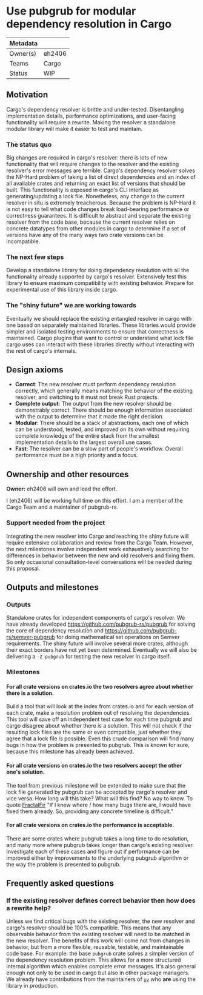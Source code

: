 # Use pubgrub for modular dependency resolution in Cargo

| Metadata | |
| --- | --- |
| Owner(s) | eh2406 |
| Teams | Cargo |
| Status | WIP |

## Motivation


Cargo's dependency resolver is brittle and under-tested. Disentangling implementation details, performance optimizations, and user-facing functionality will require a rewrite. Making the resolver a standalone modular library will make it easier to test and maintain.


### The status quo

Big changes are required in cargo's resolver: there is lots of new functionality that will require changes to the resolver and the existing resolver's error messages are terrible. Cargo's dependency resolver solves the NP-Hard problem of taking a list of direct dependencies and an index of all available crates and returning an exact list of versions that should be built. This functionality is exposed in cargo's CLI interface as generating/updating a lock file. Nonetheless, any change to the current resolver in situ is extremely treacherous. Because the problem is NP-Hard it is not easy to tell what code changes break load-bearing performance or correctness guarantees. It is difficult to abstract and separate the existing resolver from the code base, because the current resolver relies on concrete datatypes from other modules in cargo to determine if a set of versions have any of the many ways two crate versions can be incompatible.

### The next few steps

Develop a standalone library for doing dependency resolution with all the functionality already supported by cargo's resolver. Extensively test this library to ensure maximum compatibility with existing behavior. Prepare for experimental use of this library inside cargo.

### The "shiny future" we are working towards

Eventually we should replace the existing entangled resolver in cargo with one based on separately maintained libraries. These libraries would provide simpler and isolated testing environments to ensure that correctness is maintained. Cargo plugins that want to control or understand what lock file cargo uses can interact with these libraries directly without interacting with the rest of cargo's internals.

## Design axioms

- **Correct**: The new resolver must perform dependency resolution correctly, which generally means matching the behavior of the existing resolver, and switching to it must not break Rust projects.
- **Complete output**: The output from the new resolver should be demonstrably correct. There should be enough information associated with the output to determine that it made the right decision.
- **Modular**: There should be a stack of abstractions, each one of which can be understood, tested, and improved on its own without requiring complete knowledge of the entire stack from the smallest implementation details to the largest overall use cases.
- **Fast**: The resolver can be a slow part of people's workflow. Overall performance must be a high priority and a focus.

## Ownership and other resources

**Owner:** eh2406 will own and lead the effort.

I (eh2406) will be working full time on this effort. I am a member of the Cargo Team and a maintainer of pubgrub-rs.

### Support needed from the project

Integrating the new resolver into Cargo and reaching the shiny future will require extensive collaboration and review from the Cargo Team. However, the next milestones involve independent work exhaustively searching for differences in behavior between the new and old resolvers and fixing them. So only occasional consultation-level conversations will be needed during this proposal.

## Outputs and milestones

### Outputs

Standalone crates for independent components of cargo's resolver. We have already developed https://github.com/pubgrub-rs/pubgrub for solving the core of dependency resolution and https://github.com/pubgrub-rs/semver-pubgrub for doing mathematical set operations on Semver requirements. The shiny future will involve several more crates, although their exact borders have not yet been determined. Eventually we will also be delivering a `-Z pubgrub` for testing the new resolver in cargo itself.

### Milestones

#### For all crate versions on crates.io the two resolvers agree about whether there is a solution.

Build a tool that will look at the index from crates.io and for each version of each crate, make a resolution problem out of resolving the dependencies. This tool will save off an independent test case for each time pubgrub and cargo disagree about whether there *is* a solution. This will not check if the resulting lock files are the same or even compatible, just whether they agree that a lock file *is* possible. Even this crude comparison will find many bugs in how the problem is presented to pubgrub. This is known for sure, because this milestone has already been achieved.

#### For all crate versions on crates.io the two resolvers accept the other one's solution.

The tool from previous milestone will be extended to make sure that the lock file generated by pubgrub can be accepted by cargo's resolver and vice versa. How long will this take? What will this find? No way to know. To quote [FractalFir](https://www.reddit.com/r/rust/comments/1doh929/comment/la9oo2i/) "If I knew where / how many bugs there are, I would have fixed them already. So, providing any concrete timeline is difficult." 

#### For all crate versions on crates.io the performance is acceptable.

There are some crates where pubgrub takes a long time to do resolution, and many more where pubgrub takes longer than cargo's existing resolver. Investigate each of these cases and figure out if performance can be improved either by improvements to the underlying pubgrub algorithm or the way the problem is presented to pubgrub.

## Frequently asked questions

### If the existing resolver defines correct behavior then how does a rewrite help?

Unless we find critical bugs with the existing resolver, the new resolver and cargo's resolver should be 100% compatible. This means that any observable behavior from the existing resolver will need to be matched in the new resolver. The benefits of this work will come not from changes in behavior, but from a more flexible, reusable, testable, and maintainable code base. For example: the base `pubgrub` crate solves a simpler version of the dependency resolution problem. This allows for a more structured internal algorithm which enables complete error messages. It's also general enough not only to be used in cargo but also in other package managers. We already have contributions from the maintainers of [`uv`](https://pypi.org/project/uv/) who **are** using the library in production.
